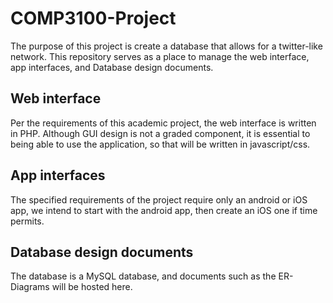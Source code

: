 # COMP3100-Project

The purpose of this project is create a database that allows for a twitter-like network. This repository serves as a place to manage the web interface, app interfaces, and Database design documents.

## Web interface

Per the requirements of this academic project, the web interface is written in PHP. Although GUI design is not a graded component, it is essential to being able to use the application, so that will be written in javascript/css.

## App interfaces

The specified requirements of the project require only an android or iOS app, we intend to start with the android app, then create an iOS one if time permits.

## Database design documents

The database is a MySQL database, and documents such as the ER-Diagrams will be hosted here.
